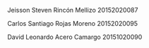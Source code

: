 Jeisson Steven Rincón Mellizo 20152020087

Carlos Santiago Rojas Moreno 20152020095

David Leonardo Acero Camargo 20151020090
